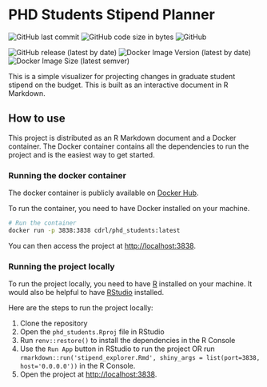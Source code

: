 # PHD Students Stipend Planner

![GitHub last commit](https://img.shields.io/github/last-commit/CogDisResLab/phd_students)
![GitHub code size in bytes](https://img.shields.io/github/languages/code-size/CogDisResLab/phd_students)
![GitHub](https://img.shields.io/github/license/CogDisResLab/phd_students)

![GitHub release (latest by date)](https://img.shields.io/github/v/release/CogDisResLab/phd_students)
![Docker Image Version (latest by date)](https://img.shields.io/docker/v/cdrl/phd_students?label=docker&logo=docker)
![Docker Image Size (latest semver)](https://img.shields.io/docker/image-size/cdrl/phd_students?logo=docker&sort=semver)

This is a simple visualizer for projecting changes in graduate student stipend 
on the budget. This is built as an interactive document in R Markdown.

## How to use

This project is distributed as  an R Markdown document and a Docker container.
The Docker container contains all the dependencies to run the project and is
the easiest way to get started.

### Running the docker container

The docker container is publicly available on [Docker Hub](https://hub.docker.com/r/cdrl/phd_students/).

To run the container, you need to have Docker installed on your machine.

```bash
# Run the container
docker run -p 3838:3838 cdrl/phd_students:latest
```

You can then access the project at [http://localhost:3838](http://localhost:3838).

### Running the project locally

To run the project locally, you need to have [R](https://www.r-project.org/) installed on your machine.
It would also be helpful to have [RStudio](https://www.rstudio.com/) installed.

Here are the steps to run the project locally:

1. Clone the repository
2. Open the `phd_students.Rproj` file in RStudio
3. Run `renv::restore()` to install the dependencies in the R Console
4. Use the `Run App` button in RStudio to run the project OR run `rmarkdown::run('stipend_explorer.Rmd', shiny_args = list(port=3838, host='0.0.0.0'))` in the R Console.
5. Open the project at [http://localhost:3838](http://localhost:3838).
